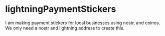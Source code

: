 # lightningPaymentStickers
I am making payment stickers for local businesses using nostr, and coinos. We only need a nostr and lightning address to create this.
